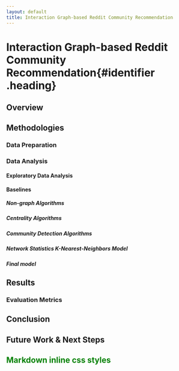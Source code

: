 ```yaml
---
layout: default
title: Interaction Graph-based Reddit Community Recommendation
---
```

<style>
.heading {
    font-family: Verdana sans-serif;
    color: rgb(255, 69, 0);
}
</style>

# Interaction Graph-based Reddit Community Recommendation{#identifier .heading}
## Overview

## Methodologies
### Data Preparation

### Data Analysis

#### Exploratory Data Analysis

#### Baselines

##### Non-graph Algorithms

##### Centrality Algorithms

##### Community Detection Algorithms

##### Network Statistics K-Nearest-Neighbors Model

##### Final model

## Results

### Evaluation Metrics

## Conclusion

## Future Work & Next Steps

<h2 style="color:green">
    Markdown inline css styles
</h2>

